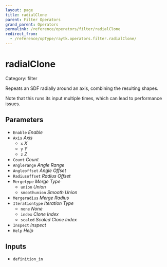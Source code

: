 ```yaml
---
layout: page
title: radialClone
parent: Filter Operators
grand_parent: Operators
permalink: /reference/operators/filter/radialClone
redirect_from:
  - /reference/opType/raytk.operators.filter.radialClone/
---
```


# radialClone

Category: filter



Repeats an SDF radially around an axis, combining the resulting shapes.

Note that this runs its input multiple times, which can lead to performance issues.

## Parameters

* `Enable` *Enable*
* `Axis` *Axis*
  * `x` *X*
  * `y` *Y*
  * `z` *Z*
* `Count` *Count*
* `Anglerange` *Angle Range*
* `Angleoffset` *Angle Offset*
* `Radiusoffset` *Radius Offset*
* `Mergetype` *Merge Type*
  * `union` *Union*
  * `smoothunion` *Smooth Union*
* `Mergeradius` *Merge Radius*
* `Iterationtype` *Iteration Type*
  * `none` *None*
  * `index` *Clone Index*
  * `scaled` *Scaled Clone Index*
* `Inspect` *Inspect*
* `Help` *Help*

## Inputs

* `definition_in`